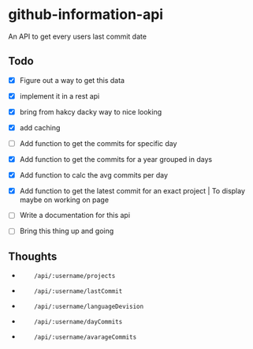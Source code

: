 # github-information-api
An API to get every users last commit date

## Todo
* [x] Figure out a way to get this data
* [x] implement it in a rest api
* [x] bring from hakcy dacky way to nice looking
* [x] add caching
* [ ] Add function to get the commits for specific day
* [x] Add function to get the commits for a year grouped in days
* [x] Add function to calc the avg commits per day
* [x] Add function to get the latest commit for an exact project | To display maybe on working on page
* [ ] Write a documentation for this api
* [ ] Bring this thing up and going


## Thoughts
*         /api/:username/projects
*         /api/:username/lastCommit
*         /api/:username/languageDevision
*         /api/:username/dayCommits
*         /api/:username/avarageCommits
